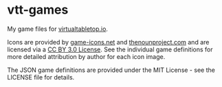 # vtt-games
My game files for [virtualtabletop.io](https://github.com/ArnoldSmith86/virtualtabletop/).

Icons are provided by [game-icons.net](https://game-icons.net) and [thenounproject.com](https://thenounproject.com) and are licensed via a [CC BY 3.0 License](https://creativecommons.org/licenses/by/3.0/). See the individual game definitions for more detailed attribution by author for each icon image.

The JSON game definitions are provided under the MIT License - see the LICENSE file for details.
